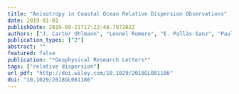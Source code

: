 ```yaml
---
title: "Anisotropy in Coastal Ocean Relative Dispersion Observations"
date: 2019-01-01
publishDate: 2019-09-21T17:22:48.797202Z
authors: ["J. Carter Ohlmann", "Leonel Romero", "E. Pallàs-Sanz", "Paula Perez-Brunius"]
publication_types: ["2"]
abstract: ""
featured: false
publication: "*Geophysical Research Letters*"
tags: ["relative dispersion"]
url_pdf: "http://doi.wiley.com/10.1029/2018GL081186"
doi: "10.1029/2018GL081186"
---
```


